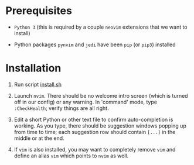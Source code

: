 # Prerequisites

- `Python 3` (this is required by a couple `neovim` extensions that we want to install)

-  Python packages `pynvim` and `jedi` have been `pip` (or `pip3`) installed


# Installation

1. Run script [install.sh](./install.sh)

2. Launch `nvim`. There should be no welcome intro screen (which is turned off in our config) or any warning.
   In 'command' mode, type `:CheckHealth`; verify things are all right.

3. Edit a short Python or other text file to confirm auto-completion is working. As you type, there should be suggestion windows popping up
   from time to time; each suggestion row should contain `[...]` in the middle or at the end.

4. If `vim` is also installed, you may want to completely remove `vim` and define an alias `vim` which points to `nvim` as well.
